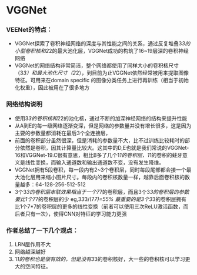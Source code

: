 # VGGNet
### VEENet的特点：
* VGGNet探索了卷积神经网络的深度与其性能之间的关系，通过反复堆叠3*3的小型卷积核和2*2的最大池化层，VGGNet成功的构筑了16~19层深的卷积神经网络
* VGGNet的网络结构非常简洁，整个网络都使用了同样大小的卷积核尺寸（3*3）和最大池化尺寸（2*2），到目前为止VGGNet依然经常被用来提取图像特征。可用来在domain specific 的图像分类任务上进行再训练（相当于初始化权重），因此被用在了很多地方

### 网络结构说明
* 使用3*3的卷积核和2*2的池化核，通过不断的加深神经网络的结构来提升性能
* 从A到E的每一级网络逐渐变深，但是网络的参数量并没有增长很多，这是因为主要的参数量都消耗在最后3个全连接层，
* 前面的卷积部分虽然很深，但是消耗的参数量不大，比不过训练比较耗时的部分依然是卷积，因其计算量比较大。这其中的D,E也就是我们常说的VGGNet-16和VGGNet-19.C很有意思，相比B多了几个1*1的卷积层，1*1的卷积的蛀牙意义是线性变换，而输入通道数和输出通道数不变，没有发生降维。
* VGGNet拥有5段卷积，每一段内有2~3个卷积层，同时每段尾部都会接一个最大池化层用来缩小图片尺寸。每段内的卷积核数量一样，越靠后面卷积核的数量越多：64-128-256-512-512
* 3个3*3的卷积层串联效果相当于一个7*7的卷积层，而且3个3*3的卷积层的参数要比1个7*7的卷积层的少 eg,3*3*3/(7*7)=55%
  最重要的是3个3*3的卷积层拥有比1个7*7的卷积层的更多的线性变换（前者可以使用三次ReLU激活函数，而后者只有一次），使得CNN对特征的学习能力更强

### 作者总结了一下几个观点：
 1. LRN层作用不大
 2. 网络越深越好
 3. 1*1的卷积也是很有效的，但是没有3*3的卷积核好，大一些的卷积核可以学习更大的空间特征。


